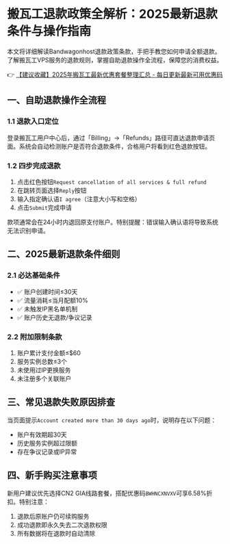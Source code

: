 # 搬瓦工退款政策全解析：2025最新退款条件与操作指南

本文将详细解读Bandwagonhost退款政策条款，手把手教您如何申请全额退款。了解搬瓦工VPS服务的退款规则，掌握自助退款操作全流程，保障您的消费权益。

👉 [【建议收藏】2025年搬瓦工最新优惠套餐整理汇总 - 每日更新最新可用优惠码](https://bit.ly/banwagon)

## 一、自助退款操作全流程
### 1.1 退款入口定位
登录搬瓦工用户中心后，通过「Billing」→「Refunds」路径可直达退款申请页面。系统会自动检测账户是否符合退款条件，合格用户将看到红色退款按钮。

### 1.2 四步完成退款
1. 点击红色按钮`Request cancellation of all services & full refund`
2. 在跳转页面选择`Reply`按钮
3. 输入指定确认语`I agree`（注意大小写和空格）
4. 点击`Submit`完成申请

款项通常会在24小时内退回原支付账户。特别提醒：错误输入确认语将导致系统无法识别申请。

## 二、2025最新退款条件细则
### 2.1 必达基础条件
- ✅ 账户创建时间≤30天
- ✅ 流量消耗≤当月配额10%
- ✅ 未触发IP黑名单机制
- ✅ 账户历史无退款/争议记录

### 2.2 附加限制条款
1. 账户累计支付金额≤$60
2. 服务实例总数≤3个
3. 未使用过IP更换服务
4. 未注册多个关联账户

## 三、常见退款失败原因排查
当页面提示`Account created more than 30 days ago`时，说明存在以下问题：
- 账户有效期超30天
- 历史服务实例超过限额
- 存在争议记录或IP异常

## 四、新手购买注意事项
新用户建议优先选择CN2 GIA线路套餐，搭配优惠码`BWHNCXNVXV`可享6.58%折扣。特别注意：
1. 退款后原账户仍可续购服务
2. 成功退款即永久失去二次退款权限
3. 所有数据将在退款时自动清除